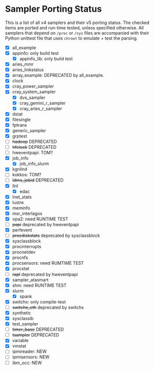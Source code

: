 Sampler Porting Status
======================

This is a list of all v4 samplers and their v5 porting status. The checked items
are ported and run-time tested, unless specified otherwise. All samplers that
depend on `/proc` or `/sys` files are accompanied with their Python unittest
file that uses `chroot` to emulate + test the parsing.

- [x] all_example
- [x] appinfo: only build test
  - [x] appinfo_lib: only build test
- [x] aries_mmr
- [x] aries_linkstatus
- [x] array_example: DEPRECATED by all_example.
- [x] clock
- [x] cray_power_sampler
- [x] cray_system_sampler
  - [x] dvs_sampler
  - [x] cray_gemini_r_sampler
  - [x] cray_aries_r_sampler
- [x] dstat
- [x] filesingle
- [x] fptrans
- [x] generic_sampler
- [x] grptest
- [ ] ~~hadoop~~ DEPRECATED
- [ ] ~~hfclock~~ DEPRECATED
- [ ] hweventpapi: TOM?
- [x] job_info
  - [x] job_info_slurm
- [x] kgnilnd
- [ ] kokkos: TOM?
- [ ] ~~ldms_jobid~~  DEPRECATED
- [x] llnl
  - [x] edac
- [x] lnet_stats
- [x] lustre
- [x] meminfo
- [x] msr_interlagos
- [x] opa2: need RUNTIME TEST
- [ ] ~~papi~~ deprecated by hweventpapi
- [x] perfevent
- [ ] ~~procdiskstats~~ deprecated by sysclassblock
- [x] sysclassblock
- [x] procinterrupts
- [x] procnetdev
- [x] procnfs
- [x] procsensors: need RUMTIME TEST
- [x] procstat
- [ ] ~~rapl~~ deprecated by hweventpapi
- [x] sampler_atasmart
- [x] shm: need RUNTIME TEST
- [x] slurm
  - [x] spank
- [x] switchx: only compile-test
- [ ] ~~switchx_eth~~ deprecated by switchx
- [x] synthetic
- [x] sysclassib
- [x] test_sampler
- [ ] ~~timer_base~~ DEPRECATED
- [ ] ~~tsampler~~ DEPRECATED
- [x] variable
- [x] vmstat
- [ ] ipmireader: NEW
- [ ] ipmisensors: NEW
- [ ] ibm_occ: NEW
